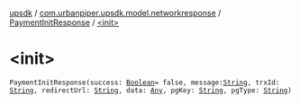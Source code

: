 [upsdk](../../index.md) / [com.urbanpiper.upsdk.model.networkresponse](../index.md) / [PaymentInitResponse](index.md) / [&lt;init&gt;](./-init-.md)

# &lt;init&gt;

`PaymentInitResponse(success: `[`Boolean`](https://kotlinlang.org/api/latest/jvm/stdlib/kotlin/-boolean/index.html)` = false, message: `[`String`](https://kotlinlang.org/api/latest/jvm/stdlib/kotlin/-string/index.html)`, trxId: `[`String`](https://kotlinlang.org/api/latest/jvm/stdlib/kotlin/-string/index.html)`, redirectUrl: `[`String`](https://kotlinlang.org/api/latest/jvm/stdlib/kotlin/-string/index.html)`, data: `[`Any`](https://kotlinlang.org/api/latest/jvm/stdlib/kotlin/-any/index.html)`, pgKey: `[`String`](https://kotlinlang.org/api/latest/jvm/stdlib/kotlin/-string/index.html)`, pgType: `[`String`](https://kotlinlang.org/api/latest/jvm/stdlib/kotlin/-string/index.html)`)`
